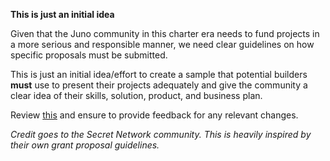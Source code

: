 **This is just an initial idea**

Given that the Juno community in this charter era needs to fund projects in a more serious and responsible manner, we need clear guidelines on how specific proposals must be submitted.

This is just an initial idea/effort to create a sample that potential builders **must** use to present their projects adequately and give the community a clear idea of their skills, solution, product, and business plan.

Review [this](https://github.com/tonyler/Juno-Grants/blob/main/proposal_sample.md) and ensure to provide feedback for any relevant changes. 

_Credit goes to the Secret Network community. This is heavily inspired by their own grant proposal guidelines._
